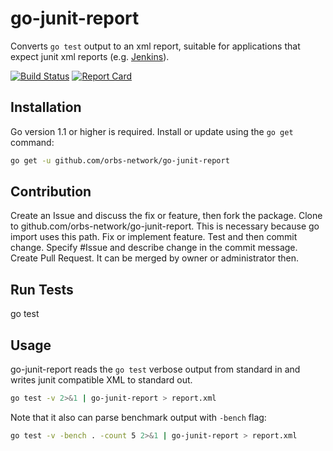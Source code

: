# go-junit-report

Converts `go test` output to an xml report, suitable for applications that
expect junit xml reports (e.g. [Jenkins](http://jenkins-ci.org)).

[![Build Status][travis-badge]][travis-link]
[![Report Card][report-badge]][report-link]

## Installation

Go version 1.1 or higher is required. Install or update using the `go get`
command:

```bash
go get -u github.com/orbs-network/go-junit-report
```

## Contribution

Create an Issue and discuss the fix or feature, then fork the package.
Clone to github.com/orbs-network/go-junit-report.  This is necessary because go import uses this path.
Fix or implement feature. Test and then commit change.
Specify #Issue and describe change in the commit message.
Create Pull Request. It can be merged by owner or administrator then.

## Run Tests
go test

## Usage

go-junit-report reads the `go test` verbose output from standard in and writes
junit compatible XML to standard out.

```bash
go test -v 2>&1 | go-junit-report > report.xml
```

Note that it also can parse benchmark output with `-bench` flag:
```bash
go test -v -bench . -count 5 2>&1 | go-junit-report > report.xml
 ```

[travis-badge]: https://travis-ci.org/orbs-network/go-junit-report.svg
[travis-link]: https://travis-ci.org/orbs-network/go-junit-report
[report-badge]: https://goreportcard.com/badge/github.com/orbs-network/go-junit-report
[report-link]: https://goreportcard.com/report/github.com/orbs-network/go-junit-report
